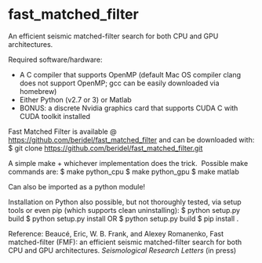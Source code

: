# fast_matched_filter
An efficient seismic matched-filter search for both CPU and GPU architectures.

Required software/hardware:
- A C compiler that supports OpenMP (default Mac OS compiler clang does not support OpenMP; gcc can be easily downloaded via homebrew)
- Either Python (v2.7 or 3) or Matlab
- BONUS: a discrete Nvidia graphics card that supports CUDA C with CUDA toolkit installed

Fast Matched Filter is available @ https://github.com/beridel/fast_matched_filter
and can be downloaded with:
$ git clone https://github.com/beridel/fast_matched_filter.git

A simple make + whichever implementation does the trick.  Possible make commands are:
$ make python_cpu
$ make python_gpu
$ make matlab

Can also be imported as a python module!

Installation on Python also possible, but not thoroughly tested, via setup tools or even pip (which supports clean uninstalling):
$ python setup.py build
$ python setup.py install
OR
$ python setup.py build
$ pip install .

Reference: Beaucé, Eric, W. B. Frank, and Alexey Romanenko, Fast matched-filter (FMF): an efficient seismic matched-filter search for both CPU and GPU architectures. _Seismological Research Letters_ (in press)
